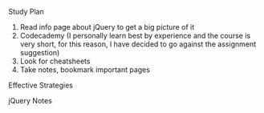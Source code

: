 Study Plan

1. Read info page about jQuery to get a big picture of it
2. Codecademy (I personally learn best by experience and the course is very short, for this reason, I have decided to go against the assignment suggestion)
3. Look for cheatsheets
4. Take notes, bookmark important pages

Effective Strategies


jQuery Notes
